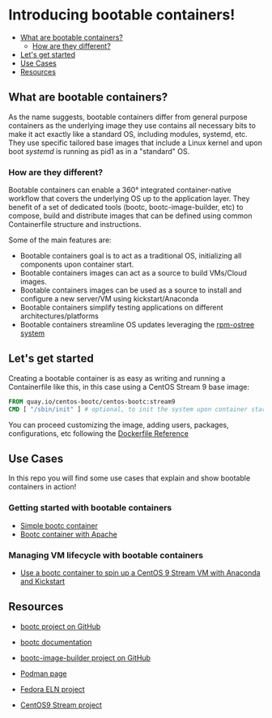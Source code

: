 # Introducing bootable containers!

- [What are bootable containers?](#what-are-bootable-containers-)
  * [How are they different?](#how-are-they-different-)
- [Let's get started](#let-s-get-started)
- [Use Cases](#use-cases)
- [Resources](#resources)

## What are bootable containers?

As the name suggests, bootable containers differ from general purpose containers as the underlying image they use contains all necessary bits to make it act exactly like a standard OS, including modules, systemd, etc.
They use specific tailored base images that include a Linux kernel and upon boot *systemd* is running as pid1 as in a "standard" OS.

### How are they different?

Bootable containers can enable a 360° integrated container-native workflow that covers the underlying OS up to the application layer.
They benefit of a set of dedicated tools (bootc, bootc-image-builder, etc) to compose, build and distribute images that can be defined using common Containerfile structure and instructions.

Some of the main features are:

- Bootable containers goal is to act as a traditional OS, initializing all components upon container start.
- Bootable containers images can act as a source to build VMs/Cloud images.
- Bootable containers images can be used as a source to install and configure a new server/VM using kickstart/Anaconda
- Bootable containers simplify testing applications on different architectures/platforms
- Bootable containers streamline OS updates leveraging the [rpm-ostree system](https://coreos.github.io/rpm-ostree/)

## Let's get started

Creating a bootable container is as easy as writing and running a Containerfile like this, in this case using a CentOS Stream 9 base image:

```dockerfile
FROM quay.io/centos-bootc/centos-bootc:stream9
CMD [ "/sbin/init" ] # optional, to init the system upon container start-up.
```

You can proceed customizing the image, adding users, packages, configurations, etc following the [Dockerfile Reference](https://docs.docker.com/reference/dockerfile/)


## Use Cases

In this repo you will find some use cases that explain and show bootable containers in action!

### Getting started with bootable containers

- [Simple bootc container](./use-cases/simple-bootc-container/)
- [Bootc container with Apache](./use-cases/httpd-bootc-container/)

### Managing VM lifecycle with bootable containers

- [Use a bootc container to spin up a CentOS 9 Stream VM with Anaconda and Kickstart](./use-cases/anaconda-ks-bootc-container/)


## Resources

- [bootc project on GitHub](https://github.com/containers/bootc)
- [bootc documentation](https://containers.github.io/bootc/)
- [bootc-image-builder project on GitHub](https://github.com/osbuild/bootc-image-builder)

- [Podman page](https://podman.io/)
- [Fedora ELN project](https://docs.fedoraproject.org/en-US/eln/)
- [CentOS9 Stream project](https://centos.org/stream9/)
